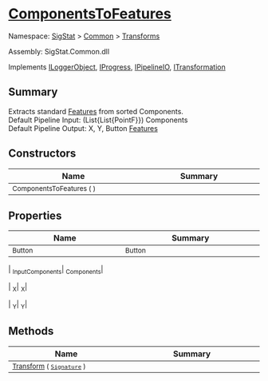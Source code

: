 # [ComponentsToFeatures](./ComponentsToFeatures.md)

Namespace: [SigStat]() > [Common](./../README.md) > [Transforms](./README.md)

Assembly: SigStat.Common.dll

Implements [ILoggerObject](./../ILoggerObject.md), [IProgress](./../Helpers/IProgress.md), [IPipelineIO](./../Pipeline/IPipelineIO.md), [ITransformation](./../ITransformation.md)

## Summary
Extracts standard [Features](https://github.com/hargitomi97/sigstat/blob/master/docs/md/SigStat/Common/Features.md) from sorted Components.  <br>Default Pipeline Input: (List{List{PointF}}) Components<br>Default Pipeline Output: X, Y, Button [Features](https://github.com/hargitomi97/sigstat/blob/master/docs/md/SigStat/Common/Features.md)

## Constructors

| Name<div><a href="#"><img width=400></a></div> | Summary<div><a href="#"><img width=475></a></div> | 
| --- | --- | 
| <sub>ComponentsToFeatures (  )</sub>| <sub></sub>| 



## Properties

| Name<div><a href="#"><img width=400></a></div> | Summary<div><a href="#"><img width=475></a></div> | 
| --- | --- | 
| <sub>Button</sub>| <sub>Button</sub>| 

| <sub>InputComponents</sub>| <sub>Components</sub>| 

| <sub>X</sub>| <sub>X</sub>| 

| <sub>Y</sub>| <sub>Y</sub>| 



## Methods

| Name<div><a href="#"><img width=400></a></div> | Summary<div><a href="#"><img width=475></a></div> | 
| --- | --- | 
| <sub>[Transform](./Methods/ComponentsToFeatures-100663582.md) ( [`Signature`](./../Signature.md) )</sub>| <sub></sub>| 



